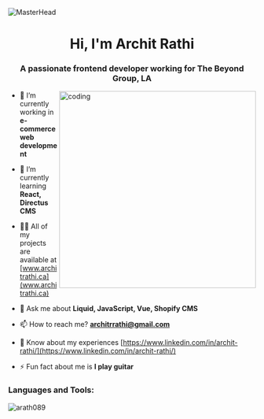 ![MasterHead](https://jusmarktech.com/public/a/images/pages/web_development.gif)
<h1 align="center">Hi, I'm Archit Rathi</h1>
<h3 align="center">A passionate frontend developer working for The Beyond Group, LA</h3>

<img align="right" alt="coding" width="400" src="https://media-exp1.licdn.com/dms/image/C4E12AQGV7q3GCd7yAw/article-cover_image-shrink_423_752/0/1611326318170?e=2147483647&v=beta&t=Jo_SLAUePtQe8gjdvarkgYcQGkavafGa_BtjmCoXwDk">

- 🔭 I’m currently working in **e-commerce web development**

- 🌱 I’m currently learning **React, Directus CMS**

- 👨‍💻 All of my projects are available at [www.architrathi.ca](www.architrathi.ca)

- 💬 Ask me about **Liquid, JavaScript, Vue, Shopify CMS**

- 📫 How to reach me? **architrrathi@gmail.com**

- 📄 Know about my experiences [https://www.linkedin.com/in/archit-rathi/](https://www.linkedin.com/in/archit-rathi/)

- ⚡ Fun fact about me is **I play guitar**

<h3 align="left">Languages and Tools:</h3>

<p><img align="left" src="https://github-readme-stats.vercel.app/api/top-langs?username=arath089&show_icons=true&locale=en&layout=compact" alt="arath089" /></p>


